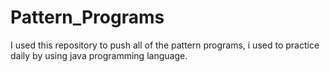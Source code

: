 #  Pattern_Programs
I used this repository to push all of the pattern programs, i used to practice daily by using java programming language.
